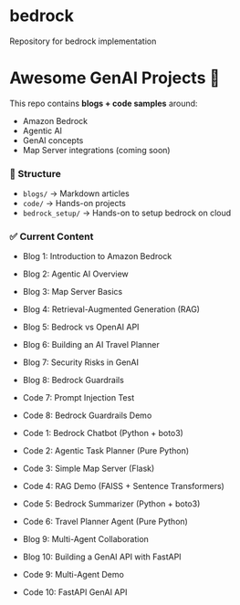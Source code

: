# bedrock
Repository for bedrock implementation
# Awesome GenAI Projects 🚀

This repo contains **blogs + code samples** around:
- Amazon Bedrock
- Agentic AI
- GenAI concepts
- Map Server integrations (coming soon)

### 📂 Structure
- `blogs/` → Markdown articles
- `code/` → Hands-on projects
- `bedrock_setup/` → Hands-on to setup bedrock on cloud

### ✅ Current Content
- Blog 1: Introduction to Amazon Bedrock
- Blog 2: Agentic AI Overview
- Blog 3: Map Server Basics
- Blog 4: Retrieval-Augmented Generation (RAG)
- Blog 5: Bedrock vs OpenAI API
- Blog 6: Building an AI Travel Planner
- Blog 7: Security Risks in GenAI
- Blog 8: Bedrock Guardrails
- Code 7: Prompt Injection Test
- Code 8: Bedrock Guardrails Demo

- Code 1: Bedrock Chatbot (Python + boto3)
- Code 2: Agentic Task Planner (Pure Python)
- Code 3: Simple Map Server (Flask)
- Code 4: RAG Demo (FAISS + Sentence Transformers)
- Code 5: Bedrock Summarizer (Python + boto3)
- Code 6: Travel Planner Agent (Pure Python)
- Blog 9: Multi-Agent Collaboration
- Blog 10: Building a GenAI API with FastAPI
- Code 9: Multi-Agent Demo
- Code 10: FastAPI GenAI API